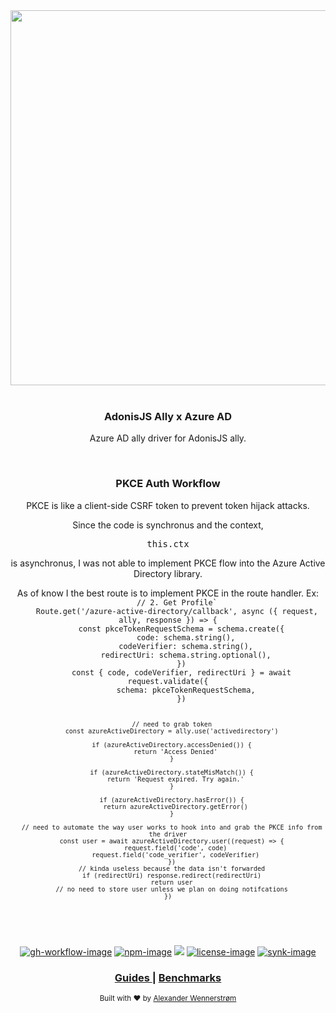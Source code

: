 <div align="center">
  <img src="https://res.cloudinary.com/adonisjs/image/upload/q_100/v1558612869/adonis-readme_zscycu.jpg" width="600px">
</div>

<br />

<div align="center">
  <h3>AdonisJS Ally x Azure AD</h3>
  <p>
    Azure AD ally driver for AdonisJS ally.
  </p>
</div>

<br />

<div align="center">
  <h3>PKCE Auth Workflow</h3>
  <p>
    PKCE is like a  client-side CSRF token to prevent token hijack attacks.
  </p>
  <p>
    Since the code is synchronus and the context, <pre>this.ctx</pre> is asynchronus, I was not able to implement PKCE flow into the Azure Active Directory library. 
  </p>
  <p>As of know I the best route is to implement PKCE in the route handler. Ex:
  <code align="left">
    // 2. Get Profile`
    Route.get('/azure-active-directory/callback', async ({ request, ally, response }) => {
      const pkceTokenRequestSchema = schema.create({
        code: schema.string(),
        codeVerifier: schema.string(),
        redirectUri: schema.string.optional(),
      })
      const { code, codeVerifier, redirectUri } = await request.validate({
        schema: pkceTokenRequestSchema,
      })

      // need to grab token
      const azureActiveDirectory = ally.use('activedirectory')

      if (azureActiveDirectory.accessDenied()) {
        return 'Access Denied'
      }

      if (azureActiveDirectory.stateMisMatch()) {
        return 'Request expired. Try again.'
      }

      if (azureActiveDirectory.hasError()) {
        return azureActiveDirectory.getError()
      }

      // need to automate the way user works to hook into and grab the PKCE info from the driver
      const user = await azureActiveDirectory.user((request) => {
        request.field('code', code)
        request.field('code_verifier', codeVerifier)
      })
      // kinda useless because the data isn't forwarded
      if (redirectUri) response.redirect(redirectUri)
      return user
      // no need to store user unless we plan on doing notifcations
    })
  </code>
</div>

<br />

<div align="center">

[![gh-workflow-image]][gh-workflow-url] [![npm-image]][npm-url] ![][typescript-image] [![license-image]][license-url] [![synk-image]][synk-url]

</div>

<div align="center">
  <h3>
    <!--<a href="https://adonisjs.com">
      Website
    </a>
    <span> | </span>-->
    <a href="https://docs.adonisjs.com/guides/auth/social">
      Guides
    </a>
    <span> | </span>
    <!--<a href="CONTRIBUTING.md">
      Contributing
    </a>
    <span> | </span>-->
    <a href="benchmarks.md">
      Benchmarks
    </a>
  </h3>
</div>

<div align="center">
  <sub>Built with ❤︎ by <a href="https://twitter.com/AlexanderYW">Alexander Wennerstrøm</a>
</div>
  
[gh-workflow-image]: https://img.shields.io/github/workflow/status/alexanderyw/adonis-ally-azure-ad/Node.js%20CI/main?style=for-the-badge
[gh-workflow-url]: https://github.com/alexanderyw/adonis-ally-azure-ad/.github/workflows/test.yml "Github action"

[typescript-image]: https://img.shields.io/badge/Typescript-294E80.svg?style=for-the-badge&logo=typescript
[typescript-url]:  "typescript"

[npm-image]: https://img.shields.io/npm/v/adonis-ally-azure-ad.svg?style=for-the-badge&logo=npm
[npm-url]: https://npmjs.org/package/adonis-ally-azure-ad "npm"

[license-image]: https://img.shields.io/npm/l/adonis-ally-azure-ad?color=blueviolet&style=for-the-badge
[license-url]: LICENSE.md "license"

[synk-image]: https://img.shields.io/snyk/vulnerabilities/github/alexanderyw/adonis-ally-azure-ad?label=Synk%20Vulnerabilities&style=for-the-badge
[synk-url]: https://snyk.io/test/github/alexanderyw/adonis-ally-azure-ad?targetFile=package.json "synk"
